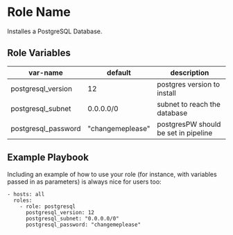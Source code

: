 Role Name
=========

Installes a PostgreSQL Database.

Role Variables
--------------

| var-name | default | description |
| -------- | ------- | ----------- |
| postgresql_version | 12 | postgres version to install |
| postgresql_subnet | 0.0.0.0/0 | subnet to reach the database |
| postgresql_password | "changemeplease" | postgresPW should be set in pipeline |

Example Playbook
----------------

Including an example of how to use your role (for instance, with variables passed in as parameters) is always nice for users too:

    - hosts: all
      roles:
        - role: postgresql
          postgresql_version: 12
          postgresql_subnet: "0.0.0.0/0"
          postgresql_password: "changemeplease"
